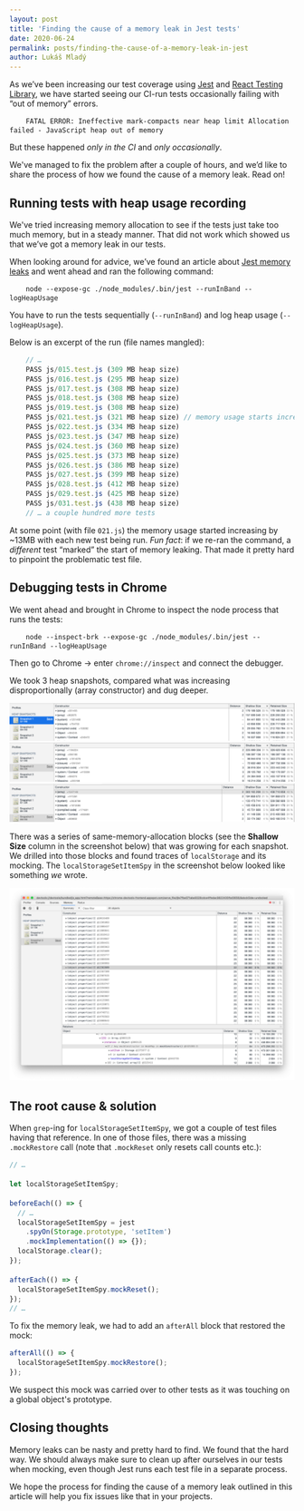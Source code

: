 ```yaml
---
layout: post
title: 'Finding the cause of a memory leak in Jest tests'
date: 2020-06-24
permalink: posts/finding-the-cause-of-a-memory-leak-in-jest
author: Lukáš Mladý
---
```


As we’ve been increasing our test coverage using [Jest](https://jestjs.io/) and [React Testing Library](https://testing-library.com/docs/react-testing-library/intro), we have started seeing our CI-run tests occasionally failing with “out of memory” errors.

```
    FATAL ERROR: Ineffective mark-compacts near heap limit Allocation failed - JavaScript heap out of memory
```

But these happened _only in the CI_ and _only occasionally_.

We've managed to fix the problem after a couple of hours, and we’d like to share the process of how we found the cause of a memory leak. Read on!

## Running tests with heap usage recording

We've tried increasing memory allocation to see if the tests just take too much memory, but in a steady manner. That did not work which showed us that we’ve got a memory leak in our tests.

When looking around for advice, we’ve found an article about [Jest memory leaks](https://chanind.github.io/javascript/2019/10/12/jest-tests-memory-leak.html) and went ahead and ran the following command:

```
    node --expose-gc ./node_modules/.bin/jest --runInBand --logHeapUsage
```

You have to run the tests sequentially (`--runInBand`) and log heap usage (`--logHeapUsage`).

Below is an excerpt of the run (file names mangled):

```jsx
    // …
    PASS js/015.test.js (309 MB heap size)
    PASS js/016.test.js (295 MB heap size)
    PASS js/017.test.js (308 MB heap size)
    PASS js/018.test.js (308 MB heap size)
    PASS js/019.test.js (308 MB heap size)
    PASS js/021.test.js (321 MB heap size) // memory usage starts increasing
    PASS js/022.test.js (334 MB heap size)
    PASS js/023.test.js (347 MB heap size)
    PASS js/024.test.js (360 MB heap size)
    PASS js/025.test.js (373 MB heap size)
    PASS js/026.test.js (386 MB heap size)
    PASS js/027.test.js (399 MB heap size)
    PASS js/028.test.js (412 MB heap size)
    PASS js/029.test.js (425 MB heap size)
    PASS js/031.test.js (438 MB heap size)
    // … a couple hundred more tests
```

At some point (with file `021.js`) the memory usage started increasing by ~13MB with each new test being run. _Fun fact_: if we re-ran the command, a _different_ test “marked” the start of memory leaking. That made it pretty hard to pinpoint the problematic test file.

## Debugging tests in Chrome

We went ahead and brought in Chrome to inspect the node process that runs the tests:

```
    node --inspect-brk --expose-gc ./node_modules/.bin/jest --runInBand --logHeapUsage
```

Then go to Chrome -> enter `chrome://inspect` and connect the debugger.

We took 3 heap snapshots, compared what was increasing disproportionally (array constructor) and dug deeper.

[![Heap Snapshot 1](/assets/finding-the-cause-of-a-memory-leak-in-jest/heap-snapshot-1.png)](/assets/finding-the-cause-of-a-memory-leak-in-jest/heap-snapshot-1.png)
[![Heap Snapshot 2](/assets/finding-the-cause-of-a-memory-leak-in-jest/heap-snapshot-2.png)](/assets/finding-the-cause-of-a-memory-leak-in-jest/heap-snapshot-2.png)
[![Heap Snapshot 3](/assets/finding-the-cause-of-a-memory-leak-in-jest/heap-snapshot-3.png)](/assets/finding-the-cause-of-a-memory-leak-in-jest/heap-snapshot-3.png)

There was a series of same-memory-allocation blocks (see the **Shallow Size** column in the screenshot below) that was growing for each snapshot. We drilled into those blocks and found traces of `localStorage` and its mocking. The `localStorageSetItemSpy` in the screenshot below looked like something _we_ wrote.

[![Heap Snapshot 3 — Drilled-in](/assets/finding-the-cause-of-a-memory-leak-in-jest/heap-snapshot-3-drilled-in.png)](/assets/finding-the-cause-of-a-memory-leak-in-jest/heap-snapshot-3-drilled-in.png)

## The root cause & solution

When `grep`-ing for `localStorageSetItemSpy`, we got a couple of test files having that reference.
In one of those files, there was a missing `.mockRestore` call (note that `.mockReset` only resets call counts etc.):

```jsx
// …

let localStorageSetItemSpy;

beforeEach(() => {
  // …
  localStorageSetItemSpy = jest
    .spyOn(Storage.prototype, 'setItem')
    .mockImplementation(() => {});
  localStorage.clear();
});

afterEach(() => {
  localStorageSetItemSpy.mockReset();
});
// …
```

To fix the memory leak, we had to add an `afterAll` block that restored the mock:

```jsx
afterAll(() => {
  localStorageSetItemSpy.mockRestore();
});
```

We suspect this mock was carried over to other tests as it was touching on a global object's prototype.

## Closing thoughts

Memory leaks can be nasty and pretty hard to find. We found that the hard way. We should always make sure to clean up after ourselves in our tests when mocking, even though Jest runs each test file in a separate process.

We hope the process for finding the cause of a memory leak outlined in this article will help you fix issues like that in your projects.
